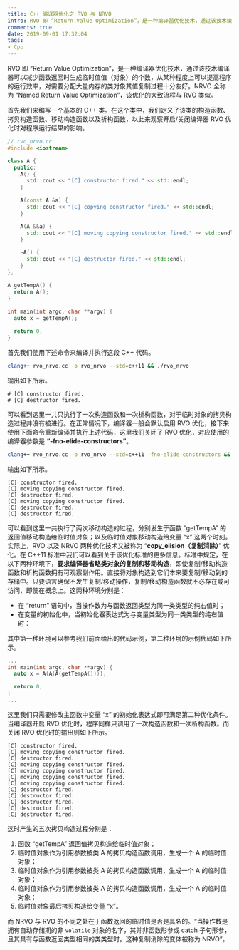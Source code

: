 ```yaml
---
title: C++ 编译器优化之 RVO 与 NRVO
intro: RVO 即 “Return Value Optimization”，是一种编译器优化技术，通过该技术编译器可以减少函数返回时生成临时值值（对象）的个数，从某种程度上可以提高程序的运行效率，对需要分配大量内存的类对象其值复制过程十分友好。NRVO 全称为 “Named Return Value Optimization”，该优化的大致流程与 RVO 类似。
comments: true
date: 2019-09-01 17:32:04
tags:
- Cpp
---
```


RVO 即 “Return Value Optimization”，是一种编译器优化技术，通过该技术编译器可以减少函数返回时生成临时值值（对象）的个数，从某种程度上可以提高程序的运行效率，对需要分配大量内存的类对象其值复制过程十分友好。NRVO 全称为 “Named Return Value Optimization”，该优化的大致流程与 RVO 类似。

首先我们来编写一个基本的 C++ 类。在这个类中，我们定义了该类的构造函数、拷贝构造函数、移动构造函数以及析构函数，以此来观察开启/关闭编译器 RVO 优化时对程序运行结果的影响。

```cpp
// rvo_nrvo.cc
#include <iostream>

class A {
  public:
	A() {
	  std::cout << "[C] constructor fired." << std::endl;
	}

	A(const A &a) {
	  std::cout << "[C] copying constructor fired." << std::endl;
	}

	A(A &&a) {
	  std::cout << "[C] moving copying constructor fired." << std::endl;
	}

	~A() {
	  std::cout << "[C] destructor fired." << std::endl;
	}
};

A getTempA() {
  return A();
}
 
int main(int argc, char **argv) {
  auto x = getTempA();

  return 0;
}
```

首先我们使用下述命令来编译并执行这段 C++ 代码。

```bash
clang++ rvo_nrvo.cc -o rvo_nrvo --std=c++11 && ./rvo_nrvo
```

输出如下所示。

```text
# [C] constructor fired.
# [C] destructor fired.
```

可以看到这里一共只执行了一次构造函数和一次析构函数，对于临时对象的拷贝构造过程并没有被进行。在正常情况下，编译器一般会默认启用 RVO 优化，接下来使用下面命令重新编译并执行上述代码，这里我们关闭了 RVO 优化，对应使用的编译器参数是 **“-fno-elide-constructors”**。

```bash
clang++ rvo_nrvo.cc -o rvo_nrvo --std=c++11 -fno-elide-constructors && ./rvo_nrvo
```

输出如下所示。

```text
[C] constructor fired.
[C] moving copying constructor fired.
[C] destructor fired.
[C] moving copying constructor fired.
[C] destructor fired.
[C] destructor fired.
```

可以看到这里一共执行了两次移动构造的过程，分别发生于函数 “getTempA” 的返回值移动构造给临时值对象；以及临时值对象移动构造给变量 “x” 这两个时刻。实际上，RVO 以及 NRVO 两种优化技术又被称为 “**copy_elision（复制消除）**” 优化。在 C++11 标准中我们可以看到关于该优化标准的更多信息。标准中规定，在以下两种环境下，**要求编译器省略类对象的复制和移动构造**，即使复制/移动构造函数和析构函数拥有可观察副作用。直接将对象构造到它们本来要复制/移动到的存储中。只要语言确保不发生复制/移动操作，复制/移动构造函数就不必存在或可访问，即使在概念上。这两种环境分别是：

* 在 “return” 语句中，当操作数为与函数返回类型为同一类类型的纯右值时；
* 在变量的初始化中，当初始化器表达式为与变量类型为同一类类型的纯右值时：

其中第一种环境可以参考我们前面给出的代码示例，第二种环境的示例代码如下所示。

```cpp
...
int main(int argc, char **argv) {
  auto x = A(A(A(getTempA())));

  return 0;
}
...
```

这里我们只需要修改主函数中变量 “x” 的初始化表达式即可满足第二种优化条件。当编译器开启 RVO 优化时，程序同样只调用了一次构造函数和一次析构函数。而关闭 RVO 优化时的输出则如下所示。

```text
[C] constructor fired.
[C] moving copying constructor fired.
[C] destructor fired.
[C] moving copying constructor fired.
[C] moving copying constructor fired.
[C] moving copying constructor fired.
[C] moving copying constructor fired.
[C] destructor fired.
[C] destructor fired.
[C] destructor fired.
[C] destructor fired.
[C] destructor fired.
```

这时产生的五次拷贝构造过程分别是：

1. 函数 “getTempA” 返回值拷贝构造给临时值对象；
2. 临时值对象作为引用参数被类 A 的拷贝构造函数调用，生成一个 A 的临时值对象；
3. 临时值对象作为引用参数被类 A 的拷贝构造函数调用，生成一个 A 的临时值对象；
4. 临时值对象作为引用参数被类 A 的拷贝构造函数调用，生成一个 A 的临时值对象；
5. 临时值对象最后拷贝构造给变量 “x”。

而 NRVO 与 RVO 的不同之处在于函数返回的临时值是否是具名的。“当操作数是拥有自动存储期的非 `volatile` 对象的名字，其并非函数形参或 catch 子句形参，且其具有与函数返回类型相同的类类型时。这种复制消除的变体被称为 NRVO”。
